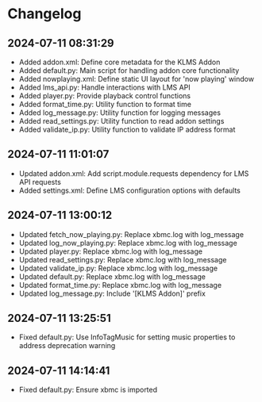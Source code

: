 # Changelog

## 2024-07-11 08:31:29
- Added addon.xml: Define core metadata for the KLMS Addon
- Added default.py: Main script for handling addon core functionality
- Added nowplaying.xml: Define static UI layout for 'now playing' window
- Added lms_api.py: Handle interactions with LMS API
- Added player.py: Provide playback control functions
- Added format_time.py: Utility function to format time
- Added log_message.py: Utility function for logging messages
- Added read_settings.py: Utility function to read addon settings
- Added validate_ip.py: Utility function to validate IP address format

## 2024-07-11 11:01:07
- Updated addon.xml: Add script.module.requests dependency for LMS API requests
- Added settings.xml: Define LMS configuration options with defaults

## 2024-07-11 13:00:12
- Updated fetch_now_playing.py: Replace xbmc.log with log_message
- Updated log_now_playing.py: Replace xbmc.log with log_message
- Updated player.py: Replace xbmc.log with log_message
- Updated read_settings.py: Replace xbmc.log with log_message
- Updated validate_ip.py: Replace xbmc.log with log_message
- Updated default.py: Replace xbmc.log with log_message
- Updated format_time.py: Replace xbmc.log with log_message
- Updated log_message.py: Include '[KLMS Addon]' prefix

## 2024-07-11 13:25:51
- Fixed default.py: Use InfoTagMusic for setting music properties to address deprecation warning

## 2024-07-11 14:14:41
- Fixed default.py: Ensure xbmc is imported

